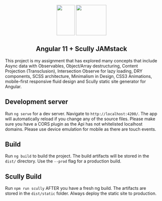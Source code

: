 <p align="center">
<img src="https://angular.io/assets/images/logos/angular/angular.svg" width="60px" height="100px"/>
<img src="https://assets.fstatic.nl/master_3453/assets/components/logo/fundawonen-logo.svg" width="100px" height="100px"/>
</p>
<h2 align="center">Angular 11 + Scully JAMstack</h2>

This project is my assignment that has explored many concepts that include Async data with Observables, Object/Array destructuring, Content Projection (Transclusion), Intersection Observe for lazy loading, DRY components, SCSS architecture, Minimalism in Design, CSS3 Animations, mobile-first responsive fluid design and Scully static site generator for Angular. 


## Development server

Run `ng serve` for a dev server. Navigate to `http://localhost:4200/`. The app will automatically reload if you change any of the source files.
Please make sure you have a CORS plugin as the Api has not whitelisted localhost domains. Please use device emulation for mobile as there are touch events.

## Build

Run `ng build` to build the project. The build artifacts will be stored in the `dist/` directory. Use the `--prod` flag for a production build.

## Scully Build

Run `npm run scully` AFTER you have a fresh ng build. The artifacts are stored in the `dist/static` folder. Always deploy the static site to production.

